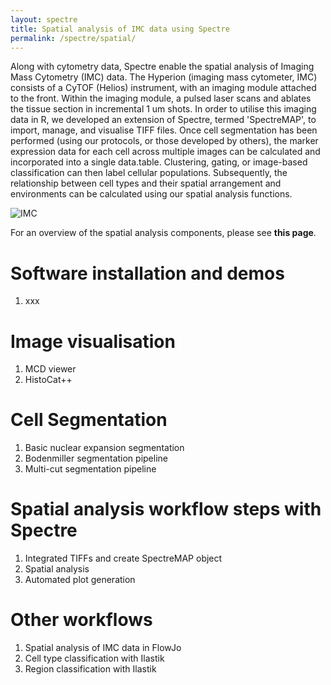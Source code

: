 ```yaml
---
layout: spectre
title: Spatial analysis of IMC data using Spectre
permalink: /spectre/spatial/
---
```


Along with cytometry data, Spectre enable the spatial analysis of Imaging Mass Cytometry (IMC) data. The Hyperion (imaging mass cytometer, IMC) consists of a CyTOF (Helios) instrument, with an imaging module attached to the front. Within the imaging module, a pulsed laser scans and ablates the tissue section in incremental 1 um shots. In order to utilise this imaging data in R, we developed an extension of Spectre, termed 'SpectreMAP', to import, manage, and visualise TIFF files. Once cell segmentation has been performed (using our protocols, or those developed by others), the marker expression data for each cell across multiple images can be calculated and incorporated into a single data.table. Clustering, gating, or image-based classification can then label cellular populations. Subsequently, the relationship between cell types and their spatial arrangement and environments can be calculated using our spatial analysis functions.

![IMC](https://wiki.centenary.org.au/download/attachments/172228252/image2021-2-25_22-32-15.png?version=1&modificationDate=1614252735692&api=v2)

For an overview of the spatial analysis components, please see **this page**.

<p> <p/>

# Software installation and demos

1. xxx

<p> <p/>

# Image visualisation

1. MCD viewer
2. HistoCat++

<p> <p/>

# Cell Segmentation

1. Basic nuclear expansion segmentation
2. Bodenmiller segmentation pipeline
3. Multi-cut segmentation pipeline

<p> <p/>

# Spatial analysis workflow steps with Spectre

1. Integrated TIFFs and create SpectreMAP object
2. Spatial analysis 
3. Automated plot generation

<p> <p/>

# Other workflows

1. Spatial analysis of IMC data in FlowJo
2. Cell type classification with Ilastik
3. Region classification with Ilastik

<p> <p/>
